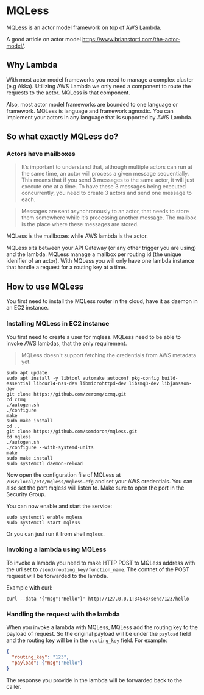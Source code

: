 MQLess
=======

MQLess is an actor model framework on top of AWS Lambda.

A good article on actor model https://www.brianstorti.com/the-actor-model/.

## Why Lambda

With most actor model frameworks you need to manage a complex cluster (e.g Akka).
Utilizing AWS Lambda we only need a component to route the requests to the actor.
MQLess is that component.

Also, most actor model frameworks are bounded to one language or framework.
MQLess is language and framework agnostic. 
You can implement your actors in any language that is supported by AWS Lambda.

## So what exactly MQLess do?

### Actors have mailboxes

> It’s important to understand that, although multiple actors can run at the same time, an actor will process a given message sequentially. This means that if you send 3 messages to the same actor, it will just execute one at a time. To have these 3 messages being executed concurrently, you need to create 3 actors and send one message to each. 

> Messages are sent asynchronously to an actor, that needs to store them somewhere while it’s processing another message. The mailbox is the place where these messages are stored.

MQLess is the mailboxes while AWS lambda is the actor.

MQLess sits between your API Gateway (or any other trigger you are using) and the lambda.
MQLess manage a mailbox per routing id (the unique idenifier of an actor).
With MQLess you will only have one lambda instance that handle a request for a routing key at a time.

## How to use MQLess

You first need to install the MQLess router in the cloud, have it as daemon in an EC2 instance.

### Installing MQLess in EC2 instance

You first need to create a user for mqless.
MQLess need to be able to invoke AWS lambdas, that the only requirement.

> MQLess doesn't support fetching the credentials from AWS metadata yet.

```
sudo apt update
sudo apt install -y libtool automake autoconf pkg-config build-essential libcurl4-nss-dev libmicrohttpd-dev libzmq3-dev libjansson-dev
git clone https://github.com/zeromq/czmq.git
cd czmq
./autogen.sh
./configure
make
sudo make install
cd ..
git clone https://github.com/somdoron/mqless.git
cd mqless
./autogen.sh
./configure --with-systemd-units
make
sudo make install
sudo systemctl daemon-reload
```

Now open the configuration file of MQLess at `/usr/local/etc/mqless/mqless.cfg` and set your AWS credentials.
You can also set the port mqless will listen to.
Make sure to open the port in the Security Group.

You can now enable and start the service:

```
sudo systemctl enable mqless
sudo systemctl start mqless
```

Or you can just run it from shell `mqless`.

### Invoking a lambda using MQLess

To invoke a lambda you need to make HTTP POST to MQLess address with the url set to `/send/routing_key/function_name`.
The contnet of the POST request will be forwarded to the lambda.

Example with curl:

`curl --data '{"msg":"Hello"}' http://127.0.0.1:34543/send/123/hello`

### Handling the request with the lambda

When you invoke a lambda with MQLess, MQLess add the routing key to the payload of request. 
So the original payload will be under the `payload` field and the routing key will be in the `routing_key` field.
For example:

```json
{
  "routing_key": "123",
  "payload": {"msg":"Hello"}
}
```

The response you provide in the lambda will be forwarded back to the caller.


